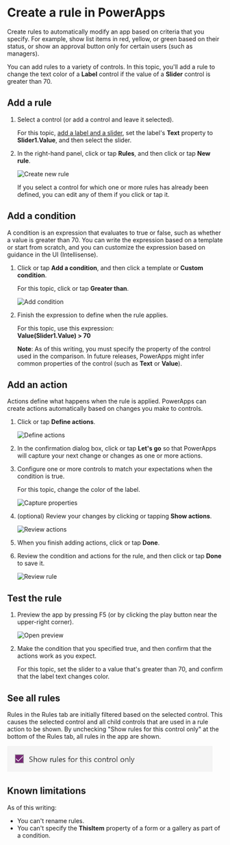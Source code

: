 <properties
	pageTitle="Create a rule | Microsoft PowerApps"
	description="Step-by-step instructions for building app logic by creating rules"
	services=""
	suite="PowerApps"
	documentationCenter="na"
	authors="karthik-1"
	manager="anneta"
	editor=""
	tags=""/>

<tags
   ms.service="powerapps"
   ms.devlang="na"
   ms.topic="article"
   ms.tgt_pltfrm="na"
   ms.workload="na"
   ms.date="09/14/2017"
   ms.author="karthikb"/>

# Create a rule in PowerApps #
Create rules to automatically modify an app based on criteria that you specify. For example, show list items in red, yellow, or green based on their status, or show an approval button only for certain users (such as managers).

You can add rules to a variety of controls. In this topic, you'll add a rule to change the text color of a **Label** control if the value of a **Slider** control is greater than 70.

## Add a rule ##
1. Select a control (or add a control and leave it selected).

	For this topic, [add a label and a slider](add-configure-controls.md), set the label's **Text** property to **Slider1.Value**, and then select the slider.

1. In the right-hand panel, click or tap **Rules**, and then click or tap **New rule**.

	![Create new rule](./media/working-with-rules/new-rule.png)

	If you select a control for which one or more rules has already been defined, you can edit any of them if you click or tap it.  

## Add a condition ##
A condition is an expression that evaluates to true or false, such as whether a value is greater than 70. You can write the expression based on a template or start from scratch, and you can customize the expression based on guidance in the UI (Intellisense).

1. Click or tap **Add a condition**, and then click a template or **Custom condition**.

	For this topic, click or tap **Greater than**.

	![Add condition](./media/working-with-rules/rule-conditions.png)

1. Finish the expression to define when the rule applies.

	For this topic, use this expression:
	<br>**Value(Slider1.Value) > 70**

	**Note**: As of this writing, you must specify the property of the control used in the comparison. In future releases, PowerApps might infer common properties of the control (such as **Text** or **Value**).

## Add an action ##
Actions define what happens when the rule is applied. PowerApps can create actions automatically based on changes you make to controls.

1. Click or tap **Define actions**.

	![Define actions](./media/working-with-rules/rule-define-actions.png)

1. In the confirmation dialog box, click or tap **Let's go** so that PowerApps will capture your next change or changes as one or more actions.

1. Configure one or more controls to match your expectations when the condition is true.

	For this topic, change the color of the label.

	![Capture properties](./media/working-with-rules/rule-capture-properties.png)

1. (optional) Review your changes by clicking or tapping **Show actions**.

	![Review actions](./media/working-with-rules/rule-review-actions.png)

1. When you finish adding actions, click or tap **Done**.

1. Review the condition and actions for the rule, and then click or tap **Done** to save it.

	![Review rule](./media/working-with-rules/rule-review.png)

## Test the rule ##
1. Preview the app by pressing F5 (or by clicking the play button near the upper-right corner).

	![Open preview](./media/working-with-rules/open-preview.png)

1. Make the condition that you specified true, and then confirm that the actions work as you expect.

	For this topic, set the slider to a value that's greater than 70, and confirm that the label text changes color.

## See all rules ##
Rules in the Rules tab are initially filtered based on the selected control.  This causes the selected control and all child controls that are used in a rule action to be shown.  By unchecking "Show rules for this control only" at the bottom of the Rules tab, all rules in the app are shown.

![Remove filter](./media/working-with-rules/rules-filter.png)

## Known limitations ##
As of this writing:

- You can't rename rules.
- You can't specify the **ThisItem** property of a form or a gallery as part of a condition.
